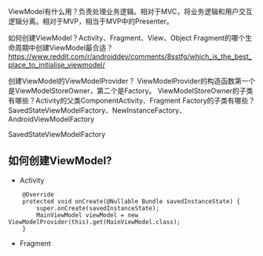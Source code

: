
ViewModel有什么用？负责处理业务逻辑。相对于MVC，将业务逻辑和用户交互逻辑分离。相对于MVP，相当于MVP中的Presenter。


如何创建ViewModel？Activity、Fragment、View、Object
Fragment的哪个生命周期中创建ViewModel最合适？https://www.reddit.com/r/androiddev/comments/8sstfg/which_is_the_best_place_to_initialise_viewmodel/

创建ViewModel的ViewModelProvider？
ViewModelProvider的构造函数第一个是ViewModelStoreOwner，第二个是Factory。
ViewModelStoreOwner的子类有哪些？Activity的父类ComponentActivity、Fragment
Factory的子类有哪些？SavedStateViewModelFactory、NewInstanceFactory、AndroidViewModelFactory


SavedStateViewModelFactory


## 如何创建ViewModel?
- Activity
```
    @Override
    protected void onCreate(@Nullable Bundle savedInstanceState) {
        super.onCreate(savedInstanceState);
        MainViewModel viewModel = new ViewModelProvider(this).get(MainViewModel.class);
    }
```
- Fragment